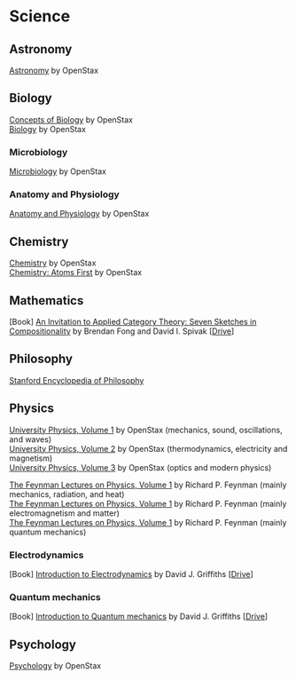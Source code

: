# Science

## Astronomy

[Astronomy](https://openstax.org/details/books/astronomy) by OpenStax  
## Biology

[Concepts of Biology](https://openstax.org/details/books/concepts-biology) by OpenStax  
[Biology](https://openstax.org/details/books/biology-2e) by OpenStax

### Microbiology

[Microbiology](https://openstax.org/details/books/microbiology) by OpenStax  

### Anatomy and Physiology

[Anatomy and Physiology](https://openstax.org/details/books/anatomy-and-physiology) by OpenStax  

## Chemistry

[Chemistry](https://openstax.org/details/books/chemistry-2e) by OpenStax  
[Chemistry: Atoms First](https://openstax.org/details/books/chemistry-atoms-first-2e) by OpenStax  

## Mathematics

[Book] [An Invitation to Applied Category Theory: Seven Sketches in Compositionality](https://www.amazon.com/Invitation-Applied-Category-Theory-Compositionality/dp/1108711820)
by Brendan Fong and David I. Spivak [[Drive](https://drive.google.com/drive/search?q=fong%20invitation%20applied%20theory)]

## Philosophy

[Stanford Encyclopedia of Philosophy](https://plato.stanford.edu/index.html)  

## Physics

[University Physics, Volume 1](https://openstax.org/details/books/university-physics-volume-1) by OpenStax (mechanics, sound, oscillations, and waves)  
[University Physics, Volume 2](https://openstax.org/details/books/university-physics-volume-2) by OpenStax (thermodynamics, electricity and magnetism)  
[University Physics, Volume 3](https://openstax.org/details/books/university-physics-volume-3) by OpenStax (optics and modern physics)  

[The Feynman Lectures on Physics, Volume 1](https://www.feynmanlectures.caltech.edu/I_toc.html) by Richard P. Feynman (mainly mechanics, radiation, and heat)  
[The Feynman Lectures on Physics, Volume 1](https://www.feynmanlectures.caltech.edu/II_toc.html) by Richard P. Feynman (mainly electromagnetism and matter)  
[The Feynman Lectures on Physics, Volume 1](https://www.feynmanlectures.caltech.edu/III_toc.html) by Richard P. Feynman (mainly quantum mechanics)  

### Electrodynamics

[Book] [Introduction to Electrodynamics](https://www.amazon.com/Introduction-Electrodynamics-David-J-Griffiths/dp/1108420419) by David J. Griffiths [[Drive](https://drive.google.com/drive/search?q=griffiths%20introduction%20electrodynamics)]  

### Quantum mechanics

[Book] [Introduction to Quantum mechanics](https://www.amazon.com/Introduction-Quantum-Mechanics-David-Griffiths/dp/1107179866) by David J. Griffiths [[Drive](https://drive.google.com/drive/search?q=griffiths%20introduction%20quantum%20mechanics)]  

## Psychology

[Psychology](https://openstax.org/details/books/psychology-2e) by OpenStax  
